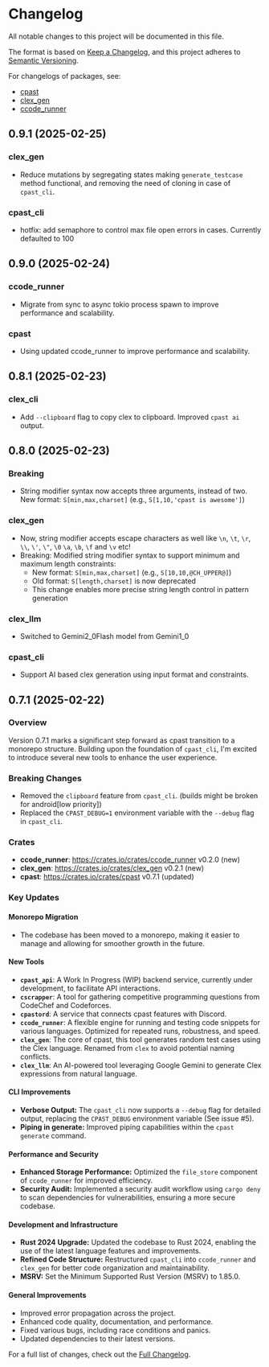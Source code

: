 # Changelog

All notable changes to this project will be documented in this file.

The format is based on [Keep a Changelog](https://keepachangelog.com/en/1.0.0/),
and this project adheres to [Semantic Versioning](https://semver.org/spec/v2.0.0.html).

For changelogs of packages, see:

- [cpast](./cpast/CHANGELOG.md)
- [clex_gen](./clex_gen/CHANGELOG.md)
- [ccode_runner](./ccode_runner/CHANGELOG.md)

## 0.9.1 (2025-02-25)

### clex_gen

- Reduce mutations by segregating states making `generate_testcase` method functional, and removing the need of cloning in case of `cpast_cli`.

### cpast_cli

- hotfix: add semaphore to control max file open errors in cases. Currently defaulted to 100

## 0.9.0 (2025-02-24)

### ccode_runner

- Migrate from sync to async tokio process spawn to improve performance and scalability.

### cpast

- Using updated ccode_runner to improve performance and scalability.

## 0.8.1 (2025-02-23)

### clex_cli

- Add `--clipboard` flag to copy clex to clipboard. Improved `cpast ai` output.

## 0.8.0 (2025-02-23)

### Breaking

- String modifier syntax now accepts three arguments, instead of two. New format: `S[min,max,charset]` (e.g., `S[1,10,'cpast is awesome']`)

### clex_gen

- Now, string modifier accepts escape characters as well like `\n`, `\t`, `\r`, `\\`, `\'`, `\"`, `\0` `\a`, `\b`, `\f` and `\v` etc!
- Breaking: Modified string modifier syntax to support minimum and maximum length constraints:
  - New format: `S[min,max,charset]` (e.g., `S[10,10,@CH_UPPER@]`)
  - Old format: `S[length,charset]` is now deprecated
  - This change enables more precise string length control in pattern generation

### clex_llm

- Switched to Gemini2_0Flash model from Gemini1_0

### cpast_cli

- Support AI based clex generation using input format and constraints.

## 0.7.1 (2025-02-22)

### Overview

Version 0.7.1 marks a significant step forward as cpast transition to a monorepo structure. Building upon the foundation of `cpast_cli`, I'm excited to introduce several new tools to enhance the user experience.

### Breaking Changes

- Removed the `clipboard` feature from `cpast_cli`. (builds might be broken for android[low priority])
- Replaced the `CPAST_DEBUG=1` environment variable with the `--debug` flag in `cpast_cli`.

### Crates

- **ccode_runner**: <https://crates.io/crates/ccode_runner> v0.2.0 (new)
- **clex_gen**: <https://crates.io/crates/clex_gen> v0.2.1 (new)
- **cpast**: <https://crates.io/crates/cpast> v0.7.1 (updated)

### Key Updates

#### Monorepo Migration

- The codebase has been moved to a monorepo, making it easier to manage and allowing for smoother growth in the future.

#### New Tools

- **`cpast_api`**: A Work In Progress (WIP) backend service, currently under development, to facilitate API interactions.
- **`cscrapper`**: A tool for gathering competitive programming questions from CodeChef and Codeforces.
- **`cpastord`**: A service that connects cpast features with Discord.
- **`ccode_runner`**: A flexible engine for running and testing code snippets for various languages. Optimized for repeated runs, robustness, and speed.
- **`clex_gen`**: The core of cpast, this tool generates random test cases using the Clex language. Renamed from `clex` to avoid potential naming conflicts.
- **`clex_llm`**: An AI-powered tool leveraging Google Gemini to generate Clex expressions from natural language.

#### CLI Improvements

- **Verbose Output:** The `cpast_cli` now supports a `--debug` flag for detailed output, replacing the `CPAST_DEBUG` environment variable (See issue #5).
- **Piping in generate:** Improved piping capabilities within the `cpast generate` command.

#### Performance and Security

- **Enhanced Storage Performance:** Optimized the `file_store` component of `ccode_runner` for improved efficiency.
- **Security Audit:** Implemented a security audit workflow using `cargo deny` to scan dependencies for vulnerabilities, ensuring a more secure codebase.

#### Development and Infrastructure

- **Rust 2024 Upgrade:** Updated the codebase to Rust 2024, enabling the use of the latest language features and improvements.
- **Refined Code Structure:** Restructured `cpast_cli` into `ccode_runner` and `clex_gen` for better code organization and maintainability.
- **MSRV:** Set the Minimum Supported Rust Version (MSRV) to 1.85.0.

#### General Improvements

- Improved error propagation across the project.
- Enhanced code quality, documentation, and performance.
- Fixed various bugs, including race conditions and panics.
- Updated dependencies to their latest versions.

For a full list of changes, check out the [Full Changelog](https://github.com/rootCircle/cpast_mono/commits/cpast-v0.7.1).
